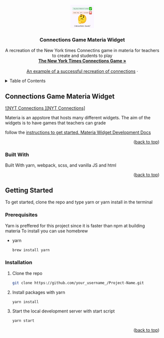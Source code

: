 <!-- Improved compatibility of back to top link: See: https://github.com/othneildrew/Best-README-Template/pull/73 -->
<a name="readme-top"></a>
<br />
<div align="center">
  <a href="https://github.com/othneildrew/Best-README-Template">
    <img src="src/_icons/icon-394.png" alt="Logo" width="80" height="80">
  </a>

  <h3 align="center">Connections Game Materia Widget</h3>

  <p align="center">
    A recreation of the New York times Connectins game in materia for teachers to create and students to play
    <br />
    <a href="https://www.nytimes.com/games/connections"><strong>The New York Times Connections Game »</strong></a>
    <br />
    <br />
    <a href="https://connections.swellgarfo.com/">An example of a successful recreation of connections</a>
    ·
  </p>
</div>



<!-- TABLE OF CONTENTS -->
<details>
  <summary>Table of Contents</summary>
  <ol>
    <li>
      <a href="#about-the-project">About The Project</a>
      <ul>
        <li><a href="#built-with">Built With yarn, webpack, scss, and vanilla JS and html</a></li>
      </ul>
    </li>
    <li>
      <a href="#getting-started">Getting Started</a>
      <ul>
        <li><a href="#installation">Installation</a></li>
      </ul>
    </li>
    <li>
        <a href="https://ucfopen.github.io/Materia-Docs/develop/widget-developer-guide.html"> Materia Widget Development Docs </a>
        </li>
  </ol>
</details>



<!-- ABOUT THE PROJECT -->
## Connections Game Materia Widget

[![NYT Connections ][NYT Connections]](https://static1.makeuseofimages.com/wordpress/wp-content/uploads/2024/03/nyt-connections-second-group-done.png)

Materia is an appstore that hosts many different widgets. The aim of the widgets is to have games that teachers can grade

follow the <a href="#installation"> instructions to get started. 
<a href="https://ucfopen.github.io/Materia-Docs/develop/widget-developer-guide.html"> Materia Widget Development Docs </a>
<p align="right">(<a href="#readme-top">back to top</a>)</p>



### Built With
Built With yarn, webpack, scss, and vanilla JS and html

<p align="right">(<a href="#readme-top">back to top</a>)</p>



<!-- GETTING STARTED -->
## Getting Started

To get started, clone the repo and type yarn or yarn install in the terminal

### Prerequisites

Yarn is preffered for this project since it is faster than npm at building materia
To install you can use homebrew
* yarn
  ```sh
  brew install yarn
  ```

### Installation

1. Clone the repo
   ```sh
   git clone https://github.com/your_username_/Project-Name.git
   ```
2. Install packages with yarn
   ```sh
   yarn install
   ```
3. Start the local development server with start script
   ```sh
   yarn start
   ```

<p align="right">(<a href="#readme-top">back to top</a>)</p>
